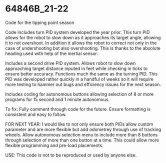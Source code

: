 # 64846B_21-22
Code for the tipping point season

Code includes turn PID system developed the year prior.
This turn PID allows for the robot to slow down as it approaches its target angle, allowing it to not overshoot. In addition it allows the robot to correct not only in the case of undershooting but also overshooting. This is thanks to the absolute heading used with help of the inertial sensor.

Includes a second drive PID system. Allows robot to slow down approaching target distance inputed in feet while checking in ticks to ensure better accuracy. Functions much the same as the turning PID. This PID was developed rather quickly in a handful of weeks so it will require more testing to hammer out bugs and efficiency issues for the next season.

Includes coding for autonomous buttons allowing selection of 8 or more programs for 15 second and 1 minute autonomous.

To fix:
Fully comment through code for the future. Ensure formatting is consistent and easy to follow.

FOR NEXT YEAR: 
I would like to not only ensure both PIDs allow custom parameter and are more flexible but add odometrey through use of tracking wheels. Allow autonomous selection menu to include more than 8 buttons through selection of more than one button at a time. This could allow more flexible programming and pre-load placements.

USE: This code is not to be reproduced or used by anyone else.
